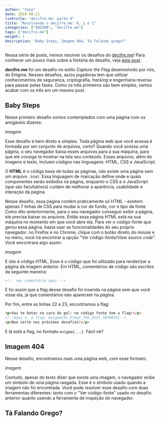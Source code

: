 ```yaml
---
author: "tony"
date: 2018-08-21
linktitle: "decifre.me: parte 0"
title: "Resolvendo o decifre.me: 0, 1 e 2"
categories: ["ENIGMA", "decifre.me"]
tags: ["decifre.me"]
weight: 1
description: "Baby Steps, Imagem 404, Tá falando grego?" 
---
```


Nessa série de posts, iremos resolver os desafios do [decifre.me](decifre.me)! Para conhecer um pouco mais sobre a história do desafio, veja [este post](../genesis).

__decifre.me__ foi um desafio no estilo _Capture the Flag_ desenvolvido por nós, do Enigma. Nesses desafios, as/os jogadoras tem que utilizar conhecimentos de segurança, criptografia, _hacking_ e engenharia reversa para passar pelas fases. Como os três primeiros são bem simples, vamos acabar com os três em um mesmo post.

## Baby Steps

Nesse primeiro desafio somos contemplados com uma página com os amigáveis dizeres:

_imagem_

Esse desafio é bem direto e simples. Toda página web que você acessa é formada por um conjunto de arquivos, certo? Quando você acessa uma página, o seu navegador baixa esses arquivos para a sua máquina, para que ele consiga te mostrar na tela seu conteúdo. Esses arquivos, além de imagens e texto, incluem códigos nas linguagens: HTML, CSS e JavaScript.

O **HTML** é o código base de todas as páginas, não existe uma página sem um arquivo `.html`. Essa linguagem de marcação define onde e quais componentes serão exibidos na página, enquanto o CSS e o JavaScript (que são facultativos) cuidam de melhorar a aparência, usabilidade e interação da página.

Nesse desafio, essa página contém praticamente só HTML - existem apenas 7 linhas de CSS para mudar a cor de fundo, cor e tipo da fonte. Como dito anteriormente, para o seu navegador conseguir exibir a página, ele precisa baixar os arquivos. Então essa página HTML está na sua máquina no momento em que você abre ela. Para ver o código-fonte que gerou essa página, basta usar as funcionalidades do seu próprio navegador: no Firefox e no Chrome, clique com o botão direito do mouse e no menu, você irá encontrar a opção "Ver código-fonte/_View source code_". Você encontrará algo assim:

_imagem_

E isto é código HTML. Esse é o código que foi utilizado para renderizar a página da imagem anterior. Em HTML, comentários de código são escritos da seguinte maneira:

```html
<!-- seu comentário aqui -->
```

E foi assim que a flag desse desafio foi inserida na página sem que você visse ela, já que comentários não aparecem na página.

Por fim, entre as linhas 22 e 23, encontramos a flag:

```html
<p>Vou te botar na cara do gol: no código fonte tem a flag!</p>
<!--Aqui ó, a flag: enigma{4s_Fl4g5_73m_3553_f0rM470}-->
<p>Boa sorte nos próximos desafios!</p>
```

E lá está a flag, no formato `enigma{...}`. Fácil né?

## Imagem 404

Nesse desafio, encontramos mais uma página web, com esse formato:

_imagem_

Contudo, apesar do texto dizer que existe uma imagem, o navegador exibe um símbolo de uma página rasgada. Esse é o símbolo usado quando a imagem não foi encontrada. Você pode resolver esse desafio com duas ferramentas diferentes: tanto com o "Ver código-fonte" usado no desafio anterior quanto usando a ferramenta de inspeção do navegador. 

## Tá Falando Grego?
